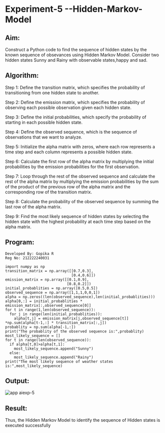 # Experiment-5 --Hidden-Markov-Model

## Aim:
 Construct a Python code to find the sequence of hidden states by the known sequence of obsevances using Hidden Markov Model. Consider two hidden states Sunny and Rainy with observable states,happy and sad. 
## Algorithm:

Step 1:
Define the transition matrix, which specifies the probability of transitioning from one hidden state to another.</br>

Step 2:
Define the emission matrix, which specifies the probability of observing each possible observation given each hidden state.</br>

Step 3:
Define the initial probabilities, which specify the probability of starting in each possible hidden state.</br>

Step 4:
Define the observed sequence, which is the sequence of observations that we want to analyze.</br>

Step 5:
Initialize the alpha matrix with zeros, where each row represents a time step and each column represents a possible hidden state.</br>

Step 6:
Calculate the first row of the alpha matrix by multiplying the initial probabilities by the emission probabilities for the first observation.</br>

Step 7:
Loop through the rest of the observed sequence and calculate the rest of the alpha matrix by multiplying the emission probabilities by the sum of the product of the previous row of the alpha matrix and the corresponding row of the transition matrix.</br>

Step 8:
Calculate the probability of the observed sequence by summing the last row of the alpha matrix.</br>

Step 9:
Find the most likely sequence of hidden states by selecting the hidden state with the highest probability at each time step based on the alpha matrix.</br>

##  Program:
```
Developed By: Gopika R
Reg No: 212222240031
```
```
import numpy as np
transition_matrix = np.array([[0.7,0.3],
                              [0.4,0.6]])
emission_matrix = np.array([[0.1,0.9],
                            [0.8,0.2]])
initial_probablities = np.array([0.5,0.5])
observed_sequence = np.array([1,1,1,0,0,1])
alpha = np.zeros((len(observed_sequence),len(initial_probablities)))
alpha[0,:] = initial_probablities * emission_matrix[:,observed_sequence[0]]
for t in range(1,len(observed_sequence)):
  for j in range(len(initial_probablities)):
    alpha[t,j] = emission_matrix[j,observed_sequence[t]] *np.sum(alpha[t-1,:] * transition_matrix[:,j])
probablity = np.sum(alpha[-1,:])
print("The probablity of the observed sequence is:",probablity)
most_likely_sequence = []
for t in range(len(observed_sequence)):
  if alpha[t,0]>alpha[t,1]:
    most_likely_sequence.append("Sunny")
  else:
    most_likely_sequence.append("Rainy")
print("The most likely sequence of weather states is:",most_likely_sequence)
```

## Output:
![app aiexp-5](https://github.com/Gopika-9266/Experiment-3--Hidden-Markov-Model/assets/122762773/a65a0b6c-0cf9-40e6-9dab-3a54d91f66a4)



## Result:

Thus, the Hidden Markov Model to identify the sequence of Hidden states  is executed successfully 
